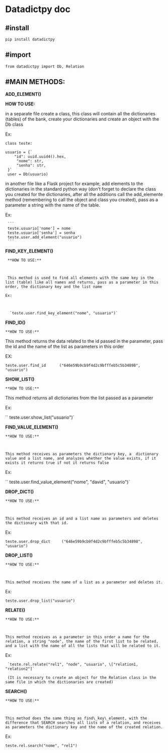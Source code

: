 # Datadictpy doc

#**install**
-
`pip install datadictpy`

#**import**
-
`from datadictpy import Db, Relation`

#**MAIN METHODS:**
-

**ADD_ELEMENT()**

**HOW TO USE:**

    

in a separate file create a class, this class will contain all the dictionaries (tables) of the bank, create your dictionaries and   create an object with the Db class

Ex:


  ```
  class teste:

  usuario = {`
      "id": uuid.uuid4().hex,
       "nome": str,
       "senha": str,
   }`
   user = Db(usuario)
   ```





 in another file like a Flask project for example, add elements to the dictionaries in the standard python way (don't forget to declare the class you created for the dictionaries, after all        the additions call the add\_elemente method (remembering to call the object and class you created), pass as a parameter a string with the name of the table.

Ex:

 
     ```
     teste.usuario['nome'] = nome
     teste.usuario['senha'] = senha
     teste.user.add_element("usuario")
     ```


**FIND_KEY_ELEMENT()**

     **HOW TO USE:**



     This method is used to find all elements with the same key in the list (table) like all names and returns, pass as a parameter in this order, the dictionary key and the list name

    Ex:



      `teste.user.find_key_element("nome", "usuario")`





**FIND_ID()**

    **HOW TO USE:**



 This method returns the data related to the id passed in the parameter, pass the id and the name of the list as parameters in this order

   EX:

     

`teste.user.find_id      ("646e59b9cb9f4d2c9bfffeb5c5b34898",        "usuario")`



**SHOW_LIST()**

    **HOW TO USE:**



   This method returns all dictionaries from the list passed as a parameter

 Ex:



   `` teste.user.show_list("usuario")`



**FIND_VALUE_ELEMENT()**

    **HOW TO USE:**



    This method receives as parameters the dictionary key, a  dictionary value and a list name, and analyzes whether the value exists, if it exists it returns true if not it returns false

   Ex:



  `` teste.user.find_value_element("nome", "david", "usuario")`



**DROP_DICT()**

    **HOW TO USE:**



    This method receives an id and a list name as parameters and deletes the dictionary with that id.

   Ex:



`teste.user.drop_dict     ("646e59b9cb9f4d2c9bfffeb5c5b34898",          "usuario")`



**DROP_LIST()**

    **HOW TO USE:**

    

    This method receives the name of a list as a parameter and deletes it.

   Ex:



`teste.user.drop_list("usuario")`



**RELATE()**

    **HOW TO USE:**



    This method receives as a parameter in this order a name for the relation, a string "node", the name of the first list to be related, and a list with the name of all the lists that will be related to it.

   Ex:



     `teste.rel.relate("rel1", "node", "usuario", \["relation1, "relation2"]`

     (It is necessary to create an object for the Relation class in the same file in which the dictionaries are created)



**SEARCH()**

    **HOW TO USE:**



    This method does the same thing as find\_key\_element, with the difference that SEARCH searches all lists of a relation, and receives as parameters the dictionary key and the name of the created relation.

   Ex:



`teste.rel.search("nome", "rel1")`

